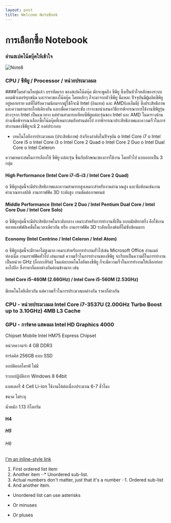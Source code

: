 ```yaml
---
layout: post
title: Welcome NoteBook
---
```

# การเลือกซื้อ Notebook
### อ่านสเปคโน๊ตบุ๊คให้เข้าใจ 
![Note8](http://www.notebookfocus.com/images/spec_notebook/01/a1_1373968568samsung-ativ-book-9-160756-1.jpg)


### CPU / ซีพียู / Processor / หน่วยประมวลผล 
####โดยส่วนใหญ่แล้ว บรรทัดแรก ของสเปคโน๊ตบุ๊ค มักจะพูดถึง ซีพียู ซึ่งเป็นหัวใจหลักของระบบคอมพิวเตอร์ทุกชนิด และราคาของโน๊ตบุ๊ค โดยหลักๆ ก็จะมาจากตัวซีพียู นี่แหละ ปัจจุบันมีผู้ผลิตซีพียูอยู่หลายราย แต่ที่ได้รับความนิยมจากผู้ใช้ก็จะมี Intel (อินเทล) และ AMD(เอเอ็มดี) ซึ่งประสิทธิภาพ และความสามารถใกล้เคียงกัน  และเพื่อความกระชับ เราจะขอนำเสนอวิธีการพิจารณาการใช้งานซีพียูรุ่นต่างๆจาก Intel เป็นแนวทาง แต่ท่านสามารถเทียบซีพียูแต่ละรุ่นของ Intel และ AMD ในตารางด้านล่างเพื่อพิจารณาเลือกซื้อโน๊ตบุ๊คที่เหมาะสมกับท่านต่อไป 
การพิจารณาประสิทธิภาพและความเร็วในการทำงานของซีพียูจะมี 2 องค์ประกอบ
- เทคโนโลยีการประมวลผล (ประสิทธิภาพ) ถ้าเรียงลำดับในปัจจุบัน
    o Intel Core i7
    o Intel Core i5
    o Intel Core i3
    o Intel Core 2 Quad
    o Intel Core 2 Duo
    o Intel Dual Core
    o Intel Celeron

ความเหมาะสมในการเลือกใช้ ซีพียู แต่ละรุ่น ขึ้นกับลักษณะของการใช้งาน
โดยทั่วไป แบบออกเป็น 3 กลุ่ม

#### High Performance (Intel Core i7-i5-i3 / Intel Core 2 Quad)
  o ซีพียูกลุ่มนี้จะมีประสิทธิภาพและความสามารถสูงเหมาะสำหรับงานคำนวณสูง
     และซับซ้อนเช่นงานคำนวณทางสถิติ งานกราฟฟิค 3D ระดับสูง 
     งานตัดต่อภาพยนต์
     
#### Middle Performance (Intel Core 2 Duo / Intel Pentium Dual Core / Intel Core Duo / Intel Core Solo)
  o ซีพียูกลุ่มนี้จะมีประสิทธิภาพในระดับกลาง เหมาะสำหรับการทำงานที่เป็น
     แบบมัลติทาสกิ้ง คือใช้งานหลายแอฟฟลิเคชั่นในเวลาเดียวกัน หรือ 
     งานกราฟฟิค 3D ระดับเบื้องต้นที่ไม่ซับซ้อนมาก 
    
#### Economy (Intel Centrino / Intel Celeron / Intel Atom)
  o ซีพียูกลุ่มนี้จะมีราคาไม่สูงมาก เหมาะสำหรับการทำงานทั่วไปเช่น Microsoft
     Office อ่านเมล์ ท่องเน็ต งานกราฟฟิคทั่วไป เล่นเกมส์
  ความเร็วในการทำงานของซีพียู จะเรียกเป็นความถี่ในการทำงานเป็นหน่วย 
  GHz (กิ๊กกะเฮิร์ต)
  ในแต่ละเทคโนโลยีของซีพียู ก็จะมีความเร็วในการทำงานให้เลือกย่อยลงไปอีก ซึ่งราคาก็แตกต่างกันค่อนข้างมาก เช่น 

#### Intel Core i5-460M (2.66GHz) / Intel Core i5-560M (2.53GHz)
มีเทคโนโลยีเดียวกัน แต่ความเร็วในการประมวลผลต่างกัน ราคาก็ต่างกัน

 

### CPU - หน่วยประมวลผล	Intel Core i7-3537U (2.00GHz Turbo Boost up to 3.10GHz) 4MB L3 Cache
	
### GPU - การ์ดจอ แสดงผล	Intel HD Graphics 4000
	
 Chipset	Mobile Intel HM75 Express Chipset
	
 หน่วยความจำ	4 GB DDR3
	
 ฮาร์ดดิส	256GB แบบ SSD
	
 ออปติคอลไดรฟ์	ไม่มี
	
 ระบบปฏิบัติการ	Windows 8 64bit
	
 แบตเตอรี่	4 Cell Li-ion ใช้งานได้ต่อเนื่องประมาณ 6-7 ชั่วโมง
	
 ขนาด	ไม่ระบุ
	
 น้ำหนัก	1.13 กิโลกรัม
#### H4
##### H5
###### H6
[I'm an inline-style link](https://www.google.com)
1. First ordered list item
2. Another item
⋅⋅* Unordered sub-list. 
1. Actual numbers don't matter, just that it's a number
⋅⋅1. Ordered sub-list
4. And another item.
* Unordered list can use asterisks
- Or minuses
+ Or pluses

